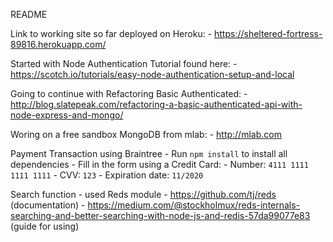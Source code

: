 README

Link to working site so far deployed on Heroku:
	- https://sheltered-fortress-89816.herokuapp.com/

Started with Node Authentication Tutorial found here:
	- https://scotch.io/tutorials/easy-node-authentication-setup-and-local

Going to continue with Refactoring Basic Authenticated:
	- http://blog.slatepeak.com/refactoring-a-basic-authenticated-api-with-node-express-and-mongo/

Woring on a free sandbox MongoDB from mlab:
	- http://mlab.com


Payment Transaction using Braintree
	- Run `npm install` to install all dependencies
	- Fill in the form using a Credit Card:
	    - Number: `4111 1111 1111 1111`
	    - CVV: `123`
	    - Expiration date: `11/2020`

Search function - used Reds module
	- https://github.com/tj/reds (documentation)
	- https://medium.com/@stockholmux/reds-internals-searching-and-better-searching-with-node-js-and-redis-57da99077e83 (guide for using)

